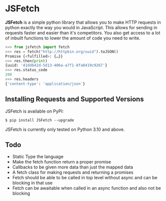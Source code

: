 # JSFetch

**JSFetch** is a simple python library that allows you to make HTTP requests in python exactly the way you would in JavaScript. This allows for sending in requests faster and easier than it's competitors. You also get access to a lot of inbuilt functions to lower the amount of code you need to write.

```python
>>> from jsfetch import fetch
>>> res = fetch("http://httpbin.org/uuid").toJSON()
Promise {<fulfilled>: {…}}
>>> res.then(print)
{uuid: '41ddb42d-5d13-406a-a7f1-8fa0419c9267'}
>>> res.status_code
200
>>> res.headers
{'content-type': 'application/json'}
```

## Installing Requests and Supported Versions

JSFetch is available on PyPI:

```console
$ pip install JSFetch --upgrade
```

JSFetch is currently only tested on Python 3.10 and above.

## Todo

- Static Type the language
- Make the fetch function return a proper promise
- Callbacks to be given more data than just the mapped data
- A fetch class for making requests and returning a promises
- Fetch should be able to be called in top level without async and can be blocking in that use
- Fetch can be awaitable when called in an async function and also not be blocking

